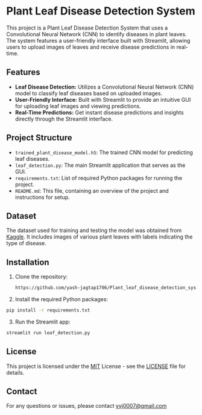 # Plant Leaf Disease Detection System

This project is a Plant Leaf Disease Detection System that uses a Convolutional Neural Network (CNN) to identify diseases in plant leaves. The system features a user-friendly interface built with Streamlit, allowing users to upload images of leaves and receive disease predictions in real-time.

## Features

- **Leaf Disease Detection:** Utilizes a Convolutional Neural Network (CNN) model to classify leaf diseases based on uploaded images.
- **User-Friendly Interface:** Built with Streamlit to provide an intuitive GUI for uploading leaf images and viewing predictions.
- **Real-Time Predictions:** Get instant disease predictions and insights directly through the Streamlit interface.

## Project Structure

- `trained_plant_disease_model.h5`: The trained CNN model for predicting leaf diseases.
- `leaf_detection.py`: The main Streamlit application that serves as the GUI.
- `requirements.txt`: List of required Python packages for running the project.
- `README.md`: This file, containing an overview of the project and instructions for setup.

## Dataset

The dataset used for training and testing the model was obtained from [Kaggle]( https://www.kaggle.com/datasets/vipoooool/new-plant-diseases-dataset). It includes images of various plant leaves with labels indicating the type of disease.

## Installation

1. Clone the repository:
   ```bash
   https://github.com/yash-jagtap1706/Plant_leaf_disease_detection_system.git ```

2. Install the required Python packages:
```bash
pip install -r requirements.txt
 ```

3. Run the Streamlit app:
```bash
streamlit run leaf_detection.py 
```


## License

This project is licensed under the [MIT](https://choosealicense.com/licenses/mit/) License - see the [LICENSE](LICENSE) file for details.

## Contact
For any questions or issues, please contact yvj0007@gmail.com 
